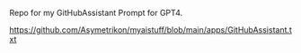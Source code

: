 Repo for my GitHubAssistant Prompt for GPT4.

https://github.com/Asymetrikon/myaistuff/blob/main/apps/GitHubAssistant.txt
